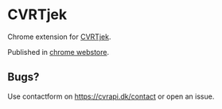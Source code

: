 # CVRTjek

Chrome extension for [CVRTjek](https://cvrtjek.dk/).

Published in [chrome webstore](https://chrome.google.com/webstore/detail/bannjhmiggaimlaflbfgacflchplogdc).


## Bugs?
Use contactform on https://cvrapi.dk/contact or open an issue.
